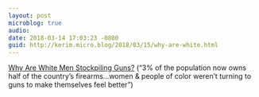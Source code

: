 ```yaml
---
layout: post
microblog: true
audio: 
date: 2018-03-14 17:03:23 -0800
guid: http://kerim.micro.blog/2018/03/15/why-are-white.html
---
```

[Why Are White Men Stockpiling Guns?](http://blogs.scientificamerican.com/observations/why-are-white-men-stockpiling-guns/) (“3% of the population now owns half of the country’s firearms…women & people of color weren’t turning to guns to make themselves feel better”)
